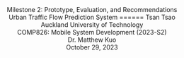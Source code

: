 <center>
Milestone 2: Prototype, Evaluation, and Recommendations <br>
Urban Traffic Flow Prediction System
======
Tsan Tsao <br>
Auckland University of Technology <br>
COMP826: Mobile System Development (2023-S2) <br>
Dr. Matthew Kuo <br>
October 29, 2023 <br>
</center>
